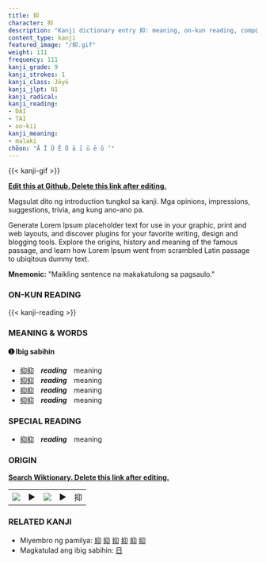 ```yaml
---
title: 抑
character: 抑
description: "Kanji dictionary entry 抑: meaning, on-kun reading, compounds, origin, related kanji"
content_type: kanji
featured_image: "/抑.gif"
weight: 111
frequency: 111
kanji_grade: 9
kanji_strokes: 1
kanji_class: Jōyō
kanji_jlpt: N1
kanji_radical: 
kanji_reading: 
- DAI
- TAI
- oo-kii
kanji_meaning:
- malaki
chōon: "Ā Ī Ū Ē Ō ā ī ū ē ō ’"
---
```

[//]: # (Don't edit the line below. Kanji animated GIF code is automatically generated.)
{{< kanji-gif >}}

[//]: # (Edit below this line.)

**[Edit this at Github. Delete this link after editing.](https://github.com/tim0g/tim/tree/main/content/kanji/抑/index.md)**

Magsulat dito ng introduction tungkol sa kanji. Mga opinions, impressions, suggestions, trivia, ang kung ano-ano pa.

Generate Lorem Ipsum placeholder text for use in your graphic, print and web layouts, and discover plugins for your favorite writing, design and blogging tools. Explore the origins, history and meaning of the famous passage, and learn how Lorem Ipsum went from scrambled Latin passage to ubiqitous dummy text.
 
**Mnemonic:** "Maikling sentence na makakatulong sa pagsaulo."

### ON-KUN READING

[//]: # (Don't edit the line below. ON-KUN READING code is automatically generated.)
{{< kanji-reading >}}

### MEANING & WORDS

#### ➊ **Ibig sabihin**
  - [抑](../抑)[抑](../抑)　***reading***　meaning
  - [抑](../抑)[抑](../抑)　***reading***　meaning
  - [抑](../抑)[抑](../抑)　***reading***　meaning
  - [抑](../抑)[抑](../抑)　***reading***　meaning

### SPECIAL READING
  - [抑](../抑)[抑](../抑)　***reading***　meaning

### ORIGIN

**[Search Wiktionary. Delete this link after editing.](https://wiktionary.org/wiki/抑)**
<table class="kanji-table"><tr><td>
<img src="60px-抑-bronze.svg.png">
</td><td>▶</td><td>
<img src="60px-抑-oracle.svg.png">
</td><td>▶</td>
<td class="kanji-origin">抑</td>
</tr></table>

### RELATED KANJI
- Miyembro ng pamilya: [抑](../抑) [抑](../抑) [抑](../抑) [抑](../抑) [抑](../抑) [抑](../抑)
- Magkatulad ang ibig sabihin: [日](../日)
